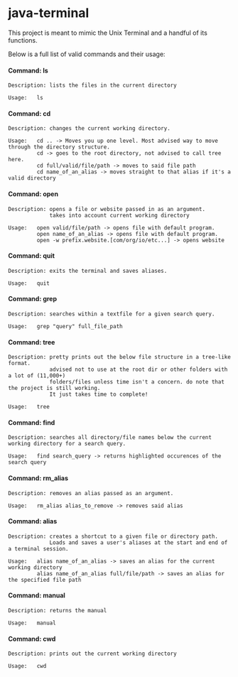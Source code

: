# java-terminal

This project is meant to mimic the Unix Terminal and a handful of its functions. 

Below is a full list of valid commands and their usage: 

#### Command:     ls

    Description: lists the files in the current directory

    Usage:   ls

#### Command:     cd

    Description: changes the current working directory. 

    Usage:   cd .. -> Moves you up one level. Most advised way to move through the directory structure.
             cd -> goes to the root directory, not advised to call tree here.
             cd full/valid/file/path -> moves to said file path
             cd name_of_an_alias -> moves straight to that alias if it's a valid directory

#### Command:     open

    Description: opens a file or website passed in as an argument. 
                 takes into account current working directory
    
    Usage:   open valid/file/path -> opens file with default program. 
             open name_of_an_alias -> opens file with default program.
             open -w prefix.website.[com/org/io/etc...] -> opens website

#### Command:     quit
    
    Description: exits the terminal and saves aliases. 
    
    Usage:   quit 

#### Command:     grep
    
    Description: searches within a textfile for a given search query. 
    
    Usage:   grep "query" full_file_path

#### Command:     tree

    Description: pretty prints out the below file structure in a tree-like format. 
                 advised not to use at the root dir or other folders with a lot of (11,000+) 
                 folders/files unless time isn't a concern. do note that the project is still working. 
                 It just takes time to complete!
    
    Usage:   tree
    
    
#### Command:     find

    Description: searches all directory/file names below the current working directory for a search query. 

    Usage:   find search_query -> returns highlighted occurences of the search query

#### Command:     rm_alias
    
    Description: removes an alias passed as an argument. 
    
    Usage:   rm_alias alias_to_remove -> removes said alias

#### Command:     alias

    Description: creates a shortcut to a given file or directory path. 
                 Loads and saves a user's aliases at the start and end of a terminal session. 
    
    Usage:   alias name_of_an_alias -> saves an alias for the current working directory
             alias name_of_an_alias full/file/path -> saves an alias for the specified file path

#### Command:     manual

    Description: returns the manual
    
    Usage:   manual 

#### Command:     cwd

    Description: prints out the current working directory

    Usage:   cwd
